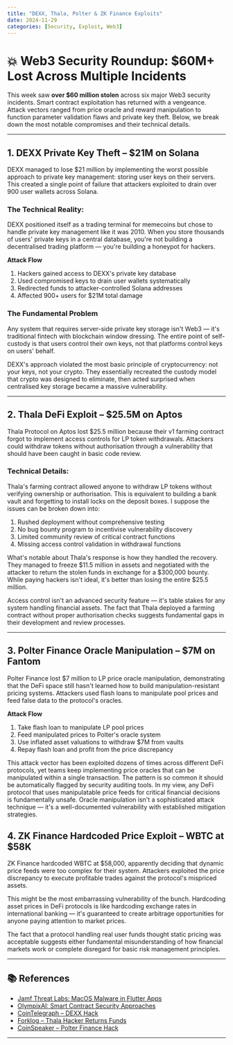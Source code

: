 ```yaml
---
title: "DEXX, Thala, Polter & ZK Finance Exploits"
date: 2024-11-29
categories: [Security, Exploit, Web3]
---
```


# 💥 Web3 Security Roundup: $60M+ Lost Across Multiple Incidents

This week saw **over $60 million stolen** across six major Web3 security incidents. Smart contract exploitation has returned with a vengeance. Attack vectors ranged from price oracle and reward manipulation to function parameter validation flaws and private key theft. Below, we break down the most notable compromises and their technical details.

---

## 1. DEXX Private Key Theft – $21M on Solana

DEXX managed to lose $21 million by implementing the worst possible approach to private key management: storing user keys on their servers. This created a single point of failure that attackers exploited to drain over 900 user wallets across Solana.

### The Technical Reality:

DEXX positioned itself as a trading terminal for memecoins but chose to handle private key management like it was 2010. When you store thousands of users' private keys in a central database, you're not building a decentralised trading platform — you're building a honeypot for hackers.

**Attack Flow**
1. Hackers gained access to DEXX's private key database
2. Used compromised keys to drain user wallets systematically
3. Redirected funds to attacker-controlled Solana addresses
4. Affected 900+ users for $21M total damage



### The Fundamental Problem
Any system that requires server-side private key storage isn't Web3 — it's traditional fintech with blockchain window dressing. The entire point of self-custody is that users control their own keys, not that platforms control keys on users' behalf.

DEXX's approach violated the most basic principle of cryptocurrency: not your keys, not your crypto. They essentially recreated the custody model that crypto was designed to eliminate, then acted surprised when centralised key storage became a massive vulnerability.

---

## 2. Thala DeFi Exploit – $25.5M on Aptos
Thala Protocol on Aptos lost $25.5 million because their v1 farming contract forgot to implement access controls for LP token withdrawals. Attackers could withdraw tokens without authorisation through a vulnerability that should have been caught in basic code review.


### Technical Details:
Thala's farming contract allowed anyone to withdraw LP tokens without verifying ownership or authorisation. This is equivalent to building a bank vault and forgetting to install locks on the deposit boxes. I suppose the issues can be broken down into:
1. Rushed deployment without comprehensive testing
2. No bug bounty program to incentivise vulnerability discovery
3. Limited community review of critical contract functions
4. Missing access control validation in withdrawal functions

What's notable about Thala's response is how they handled the recovery. They managed to freeze $11.5 million in assets and negotiated with the attacker to return the stolen funds in exchange for a $300,000 bounty. While paying hackers isn't ideal, it's better than losing the entire $25.5 million.

Access control isn't an advanced security feature — it's table stakes for any system handling financial assets. The fact that Thala deployed a farming contract without proper authorisation checks suggests fundamental gaps in their development and review processes.

---

## 3. Polter Finance Oracle Manipulation – $7M on Fantom
Polter Finance lost $7 million to LP price oracle manipulation, demonstrating that the DeFi space still hasn't learned how to build manipulation-resistant pricing systems. Attackers used flash loans to manipulate pool prices and feed false data to the protocol's oracles.

**Attack Flow**
1. Take flash loan to manipulate LP pool prices
2. Feed manipulated prices to Polter's oracle system
3. Use inflated asset valuations to withdraw $7M from vaults
4. Repay flash loan and profit from the price discrepancy

This attack vector has been exploited dozens of times across different DeFi protocols, yet teams keep implementing price oracles that can be manipulated within a single transaction. The pattern is so common it should be automatically flagged by security auditing tools.
In my view, any DeFi protocol that uses manipulatable price feeds for critical financial decisions is fundamentally unsafe. Oracle manipulation isn't a sophisticated attack technique — it's a well-documented vulnerability with established mitigation strategies.



## 4. ZK Finance Hardcoded Price Exploit – WBTC at $58K
ZK Finance hardcoded WBTC at $58,000, apparently deciding that dynamic price feeds were too complex for their system. Attackers exploited the price discrepancy to execute profitable trades against the protocol's mispriced assets.

This might be the most embarrassing vulnerability of the bunch. Hardcoding asset prices in DeFi protocols is like hardcoding exchange rates in international banking — it's guaranteed to create arbitrage opportunities for anyone paying attention to market prices.

The fact that a protocol handling real user funds thought static pricing was acceptable suggests either fundamental misunderstanding of how financial markets work or complete disregard for basic risk management principles.

---

## 📚 References

- [Jamf Threat Labs: MacOS Malware in Flutter Apps](https://www.jamf.com/blog/jamf-threat-labs-apt-actors-embed-malware-within-macos-flutter-applications/)  
- [OlympixAI: Smart Contract Security Approaches](https://olympixai.medium.com/a-comprehensive-analysis-of-smart-contract-security-approaches-auditing-mutation-testing-formal-668e2d1ab3d0)  
- [CoinTelegraph – DEXX Hack](https://cointelegraph.com/news/solana-dexx-hack-november-2024-suspicious-wallets)  
- [Forklog – Thala Hacker Returns Funds](https://forklog.com/en/hacker-returns-25-5-million-to-thala-in-exchange-for-300000-reward/)  
- [CoinSpeaker – Polter Finance Hack](https://www.coinspeaker.com/polter-finance-suffers-7m-exploit-on-fantom-chain/)  

---
